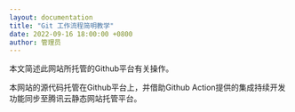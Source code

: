 ```yaml
---
layout: documentation
title: "Git 工作流程简明教学"
date: 2022-09-16 18:00:00 +0800
author: 管理员
---
```


本文简述此网站所托管的Github平台有关操作。

本网站的源代码托管在Github平台上，并借助Github Action提供的集成持续开发功能同步至腾讯云静态网站托管平台。
